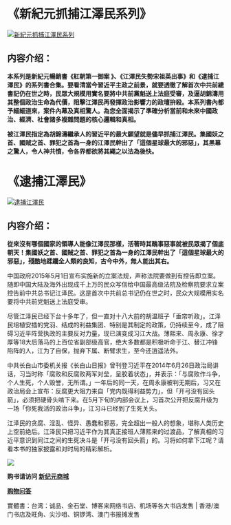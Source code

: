 <h1>《新紀元抓捕江澤民系列》</h1>
<a id="H05" href="https://d6rojcwfw6e31.cloudfront.net/cn/book/新紀元抓捕江澤民系列-44841533?m=https://d6rojcwfw6e31.cloudfront.net&amp;u=1003wechat" title="新紀元抓捕江澤民系列"><img border="0" alt="新紀元抓捕江澤民系列" src="https://cloud.githubusercontent.com/assets/20497761/18911074/edaf3ed2-8548-11e6-969d-f03eefb74fe5.jpg" style="max-width:100%;"></a>

<h2>内容介绍：</h2>

<b>本系列是新紀元暢銷書《紅朝第一御案 》、《江澤民失勢宋祖英出事》和《逮捕江澤民》的系列書合集。要看清當今習近平主政之前景，就要透徹了解首次中共前總書記仍在世之時，民眾大規模用實名要將中共前黨魁送上法庭受審，及逼胡錦濤用其整個政治生命為代價，阻擊江澤民再發揮政治影響力的政壇拚殺。本系列書內都予細細道來，案件內幕及真相驚人。為您全面揭示了準確分析當前和未來中國政治、經濟、社會諸多複雜問題的核心邏輯和真相。

被江澤民指定為胡錦濤繼承人的習近平的最大願望就是儘早抓捕江澤民。集國妖之首、國賊之首、罪犯之首為一身的江澤民幹出了「這個星球最大的邪惡」，其黑幕之驚人，令人神共憤，令各界都欲將其繩之以法為後快。
</b>

<h1>《逮捕江澤民》</h1>
<a id="034" href="https://d6rojcwfw6e31.cloudfront.net/cn/book/逮捕江澤民-33815372?m=https://d6rojcwfw6e31.cloudfront.net&amp;u=1003wechat" title="逮捕江澤民"><img border="0" alt="逮捕江澤民" src="https://cloud.githubusercontent.com/assets/20497761/18911253/00ee3efc-854a-11e6-8b7f-c997e4db1334.jpg" style="max-width:100%;"></a>

<h2>内容介绍：</h2>

<b>從來沒有哪個國家的領導人能像江澤民那樣，活著時其醜事惡事就被民眾揭了個底朝天！集國妖之首、國賊之首、罪犯之首為一身的江澤民幹出了「這個星球最大的邪惡」，殘酷地蹂躪全人類的良知，古今中外，無人能出其右。</b>

中国政府2015年5月1日宣布实施新的立案法规，声称法院要做到有控告即立案。随即中国大陆及海外出现成千上万的民众写信给中国最高级法院及检察院要求立案控告前中共总书记江泽民。这是首次中共前总书记仍在世之时，民众大规模用实名要将中共前党魁送上法庭受审。

尽管江泽民已经下台十多年了，但一直对十八大前的胡温班子「垂帘听政」。江泽民培植安插的党羽、结成的利益集团、特别是其制定的政策，仍持续至今，成了阻碍习近平阵营执政的主要反对力量，现已演变成习江大战。薄熙来、周永康、徐才厚等18大后落马的上百位省副部级高官，绝大多数都是积极听命于江、替江冲锋陷阵的人，江为了自保，抛弃下属、断臂求生，至今还逍遥法外。

中共长白山市委机关报《长白山日报》曾刊登习近平在2014年6月26日政治局讲话，习当时称「腐败和反腐败两军对垒，呈胶着状态」，并表示：「与腐败作斗争，个人生死，个人毁誉，无所谓。」一年后的同一天，在周永康被判无期后，习又在政治局会上宣布：反腐更大阻力来自「党内既得利益势力」，但「开弓没有回头箭」，必须把硬骨头啃下来。在5月下旬的内部会议上，习首次公开把反腐升级为一场「你死我活的政治斗争」，江习斗已经到了生死关头。

江泽民的贪腐、淫乱、怪异、愚蠢和邪恶，完全超出一般人的想象，堪称人类历史上空前绝后。江泽民只把习近平作为其真正接班人薄熙来的过渡品，了解真相的习近平意识到同江之间的生死决斗是「开弓没有回头箭」的。习将如何拿下江呢？请看本书的独家披露和对时局的精彩解析。

<p><img src="https://cloud.githubusercontent.com/assets/20497761/18823715/69f77696-838a-11e6-82f7-6c9694358fd1.png"></p>
<p><b>购书请访问 <a id="H05" href="https://d6rojcwfw6e31.cloudfront.net/cn/book/新紀元抓捕江澤民系列-44841533?m=https://d6rojcwfw6e31.cloudfront.net&amp;u=1003wechat"> 新纪元商城</a></b>
<p><a href="https://d6rojcwfw6e31.cloudfront.net/cn/shop-QA?m=https://d6rojcwfw6e31.cloudfront.net&u=1003wechat"><b>购物问答</b></a>
<p>實體書：台湾：诚品、金石堂、博客来网络书店、机场等各大书店发售 | 香港/澳门书店及旺角、尖沙咀、铜锣湾、澳门书报摊发售</p>
